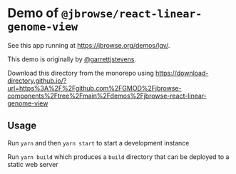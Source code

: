 # Demo of `@jbrowse/react-linear-genome-view`

See this app running at https://jbrowse.org/demos/lgv/.

This demo is originally by [@garrettjstevens](https://github.com/garrettjstevens/).

Download this directory from the monorepo using https://download-directory.github.io/?url=https%3A%2F%2Fgithub.com%2FGMOD%2Fjbrowse-components%2Ftree%2Fmain%2Fdemos%2Fjbrowse-react-linear-genome-view

## Usage

Run `yarn` and then `yarn start` to start a development instance

Run `yarn build` which produces a `build` directory that can be deployed to a
static web server
